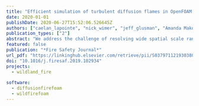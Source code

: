```yaml
---
title: "Efficient simulation of turbulent diffusion flames in OpenFOAM using adaptive mesh refinement"
date: 2020-01-01
publishDate: 2020-06-27T15:52:06.526645Z
authors: ["caelan_lapointe", "nick_wimer", "jeff_glusman", "Amanda Makowiecki", "john_daily", "greg_rieker", "peter_hamlington"]
publication_types: ["2"]
abstract: "We address the challenge of resolving wide spatial scale ranges in fire simulations through the development of a new OpenFOAM-based adaptive mesh refinement (AMR) computational capability for large eddy simulations of turbulent diffusion flames. The AMR approach provides increased resolution in localized regions based on userdefined criteria, resulting in a simulation that dynamically tracks fire spread and reduces computational cost compared to uniform and static mesh approaches. The new AMR-enabled solver, called diffusionFireFoam, is an extension of the fireFoam solver and incorporates dynamic meshing capabilities already available in OpenFOAM. We outline details of the new solver and demonstrate its basic functionality, accuracy, and computational effi­ ciency for a small-scale methane pool fire verification case. We show that both first- and second-order statistics from the AMR simulation are in good agreement with results from a statically refined simulation that has the same fine-scale resolution, but a larger overall mesh. We then show for a larger-scale methane pool fire that an AMR simulation in diffusionFireFoam agrees with results from static mesh simulations, experiments, and prior computational studies. Once again, substantial computational savings are achieved, with roughly 5 times fewer grid cells in the AMR simulations than in prior static mesh simulations."
featured: false
publication: "*Fire Safety Journal*"
url_pdf: "https://linkinghub.elsevier.com/retrieve/pii/S0379711219303807"
doi: "10.1016/j.firesaf.2019.102934"
projects:
  - wildland_fire
  
software:
  - diffusionfirefoam
  - wildfirefoam
---
```


